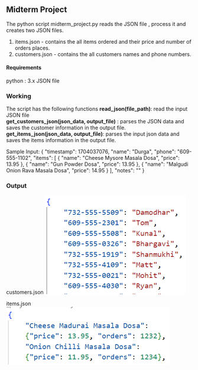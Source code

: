 ## Midterm Project

The python script midterm_project.py reads the JSON file , process it and creates two JSON files.<br>
1. items.json - contains the all items ordered and their price and number of orders places.
2. customers.json - contains the all customers names and phone numbers.

#### Requirements
python : 3.x
JSON file

### Working
The script has the following functions
**read_json(file_path)**: read the input JSON file<br>
**get_customers_json(json_data, output_file)** : parses the JSON data and saves the customer information in the output file.<br>
**get_items_json(json_data, output_file)**: parses the input json data and saves the items information in the output file.<br>

Sample Input:
  {
        "timestamp": 1704037076,
        "name": "Durga",
        "phone": "609-555-1102",
        "items": [
            {
                "name": "Cheese Mysore Masala Dosa",
                "price": 13.95
            },
            {
                "name": "Gun Powder Dosa",
                "price": 13.95
            },
            {
                "name": "Malgudi Onion Rava Masala Dosa",
                "price": 14.95
            }
        ],
        "notes": ""
    }

### Output
customers.json
![alt text](image.png)

items.json
![alt text](image-1.png)
